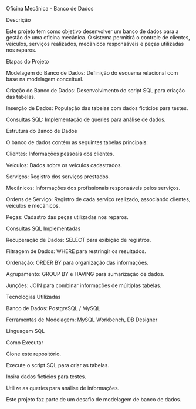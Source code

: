 Oficina Mecânica - Banco de Dados

Descrição

Este projeto tem como objetivo desenvolver um banco de dados para a gestão de uma oficina mecânica. O sistema permitirá o controle de clientes, veículos, serviços realizados, mecânicos responsáveis e peças utilizadas nos reparos.

Etapas do Projeto

Modelagem do Banco de Dados: Definição do esquema relacional com base na modelagem conceitual.

Criação do Banco de Dados: Desenvolvimento do script SQL para criação das tabelas.

Inserção de Dados: População das tabelas com dados fictícios para testes.

Consultas SQL: Implementação de queries para análise de dados.

Estrutura do Banco de Dados

O banco de dados contém as seguintes tabelas principais:

Clientes: Informações pessoais dos clientes.

Veículos: Dados sobre os veículos cadastrados.

Serviços: Registro dos serviços prestados.

Mecânicos: Informações dos profissionais responsáveis pelos serviços.

Ordens de Serviço: Registro de cada serviço realizado, associando clientes, veículos e mecânicos.

Peças: Cadastro das peças utilizadas nos reparos.

Consultas SQL Implementadas

Recuperação de Dados: SELECT para exibição de registros.

Filtragem de Dados: WHERE para restringir os resultados.

Ordenação: ORDER BY para organização das informações.

Agrupamento: GROUP BY e HAVING para sumarização de dados.

Junções: JOIN para combinar informações de múltiplas tabelas.

Tecnologias Utilizadas

Banco de Dados: PostgreSQL / MySQL

Ferramentas de Modelagem: MySQL Workbench, DB Designer

Linguagem SQL

Como Executar

Clone este repositório.

Execute o script SQL para criar as tabelas.

Insira dados fictícios para testes.

Utilize as queries para análise de informações.

Este projeto faz parte de um desafio de modelagem de banco de dados.
